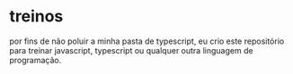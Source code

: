 # treinos
por fins de não poluir a minha pasta de typescript, eu crio este repositório para treinar javascript, typescript ou qualquer outra linguagem de programação.
